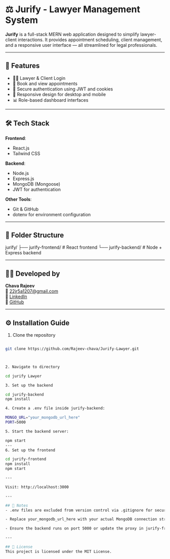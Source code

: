 # ⚖️ Jurify - Lawyer Management System

**Jurify** is a full-stack MERN web application designed to simplify lawyer-client interactions. It provides appointment scheduling, client management, and a responsive user interface — all streamlined for legal professionals.

---

## 🚀 Features

- 🧑‍⚖️ Lawyer & Client Login
- 📅 Book and view appointments
- 🔐 Secure authentication using JWT and cookies
- 📱 Responsive design for desktop and mobile
- 📊 Role-based dashboard interfaces

---

## 🛠️ Tech Stack

**Frontend**:
- React.js
- Tailwind CSS

**Backend**:
- Node.js
- Express.js
- MongoDB (Mongoose)
- JWT for authentication

**Other Tools**:
- Git & GitHub
- dotenv for environment configuration

---

## 📁 Folder Structure

jurify/
├── jurify-frontend/ # React frontend
└── jurify-backend/ # Node + Express backend


---

## 🧑‍💻 Developed by

**Chava Rajeev**  
📧 22jr5a1207@gmail.com  
🔗 [LinkedIn](https://www.linkedin.com/in/chavarajeev)  
🔗 [GitHub](https://github.com/Rajeev-chava)

---

## ⚙️ Installation Guide


1. Clone the repository 

```bash 

git clone https://github.com/Rajeev-chava/Jurify-Lawyer.git



2. Navigate to directory

cd jurify Lawyer

3. Set up the backend

cd jurify-backend
npm install

4. Create a .env file inside jurify-backend:

MONGO_URL="your_mongodb_url_here"
PORT=5000

5. Start the backend server:

npm start
---
6. Set up the frontend

cd jurify-frontend
npm install
npm start

---

Visit: http://localhost:3000

---

## 📌 Notes
- .env files are excluded from version control via .gitignore for security

- Replace your_mongodb_url_here with your actual MongoDB connection string

- Ensure the backend runs on port 5000 or update the proxy in jurify-frontend/package.json if needed.

---

## 🪪 License
This project is licensed under the MIT License.